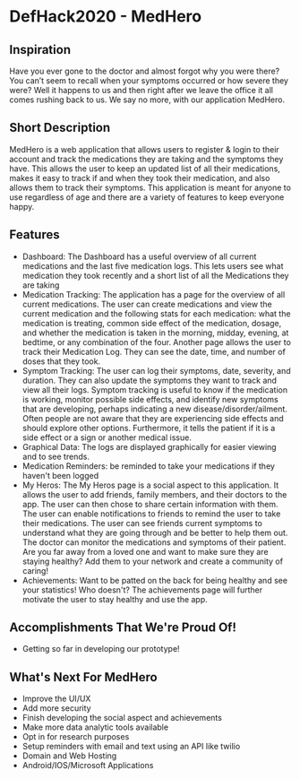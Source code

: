 # DefHack2020 - MedHero

## Inspiration
Have you ever gone to the doctor and almost forgot why you were there? You can’t seem to recall when your symptoms occurred or how severe they were? Well it happens to us and then right after we leave the office it all comes rushing back to us. We say no more, with our application MedHero.

## Short Description
MedHero is a web application that allows users to register & login to their account and track the medications they are taking and the symptoms they have. This allows the user to keep an updated list of all their medications, makes it easy to track if and when they took their medication, and also allows them to track their symptoms. This application is meant for anyone to use regardless of age and there are a variety of features to keep everyone happy.

## Features
- Dashboard: The Dashboard has a useful overview of all current medications and the last five medication logs. This lets users see what medication they took recently and a short list of all the Medications they are taking
- Medication Tracking: The application has a page for the overview of all current medications. The user can create medications and view the current medication and the following stats for each medication: what the medication is treating, common side effect of the medication, dosage, and whether the medication is taken in the morning, midday, evening, at bedtime, or any combination of the four. Another page allows the user to track their Medication Log. They can see the date, time, and number of doses that they took.
- Symptom Tracking: The user can log their symptoms, date, severity, and duration. They can also update the symptoms they want to track and view all their logs. Symptom tracking is useful to know if the medication is working, monitor possible side effects, and identify new symptoms that are developing, perhaps indicating a new disease/disorder/ailment. Often people are not aware that they are experiencing side effects and should explore other options. Furthermore, it tells the patient if it is a side effect or a sign or another medical issue.
- Graphical Data: The logs are displayed graphically for easier viewing and to see trends.
- Medication Reminders: be reminded to take your medications if they haven't been logged
- My Heros: The My Heros page is a social aspect to this application. It allows the user to add friends, family members, and their doctors to the app. The user can then chose to share certain information with them. The user can enable notifications to friends to remind the user to take their medications. The user can see friends current symptoms to understand what they are going through and be better to help them out. The doctor can monitor the medications and symptoms of their patient. Are you far away from a loved one and want to make sure they are staying healthy? Add them to your network and create a community of caring!
- Achievements: Want to be patted on the back for being healthy and see your statistics! Who doesn't? The achievements page will further motivate the user to stay healthy and use the app.

## Accomplishments That We're Proud Of!
- Getting so far in developing our prototype!

## What's Next For MedHero
- Improve the UI/UX
- Add more security
- Finish developing the social aspect and achievements
- Make more data analytic tools available
- Opt in for research purposes
- Setup reminders with email and text using an API like twilio
- Domain and Web Hosting
- Android/IOS/Microsoft Applications
